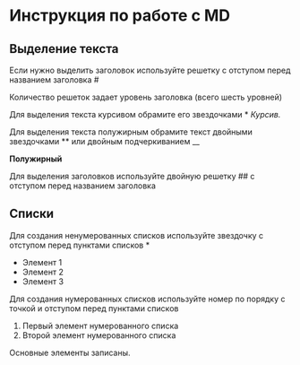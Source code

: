 # Инструкция по работе с MD

## Выделение текста

Если нужно выделить заголовок используйте решетку с отступом перед названием заголовка #

Количество решеток задает уровень заголовка (всего шесть уровней)

Для выделения текста курсивом обрамите его звездочками * *Курсив.*  

Для выделения текста полужирным обрамите текст двойными звездочками ** или двойным подчеркиванием __

**Полужирный**

Для выделения заголовков используйте двойную решетку ## с отступом перед названием заголовка

## Списки

Для создания ненумерованных списков используйте звездочку с отступом перед пунктами списков *
* Элемент 1
* Элемент 2
* Элемент 3

Для создания нумерованных списков используйте номер по порядку с точкой и отступом перед пунктами списков 
1. Первый элемент нумерованного списка
2. Второй элемент нумерованного списка

Основные элементы записаны.
